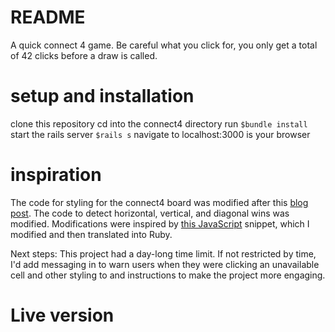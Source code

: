 # README

A quick connect 4 game. Be careful what you click for, you only get a total of 42 clicks before a draw is called.

# setup and installation
clone this repository
cd into the connect4 directory
run `$bundle install`
start the rails server `$rails s`
navigate to localhost:3000 is your browser

# inspiration
The code for styling for the connect4 board was modified after this [blog post](https://medium.com/@shirleyl/connect-4-from-cli-to-rails-app-fc9cad0d948f). The code to detect horizontal, vertical, and diagonal wins was modified. Modifications were inspired by [this JavaScript](https://stackoverflow.com/questions/33181356/connect-four-game-checking-for-wins-js) snippet, which I modified and then translated into Ruby.  

Next steps: This project had a day-long time limit. If not restricted by time, I'd add messaging in to warn users when they were clicking an unavailable cell and other styling to and instructions to make the project more engaging.

# Live version
